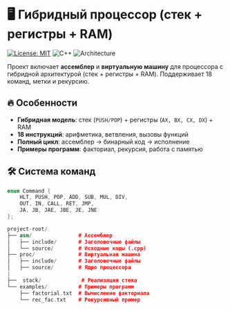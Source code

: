 # 🖥️ Гибридный процессор (стек + регистры + RAM)

[![License: MIT](https://img.shields.io/badge/License-MIT-blue.svg)](LICENSE)
![C++](https://img.shields.io/badge/C++-17-00599C?logo=cplusplus)
![Architecture](https://img.shields.io/badge/Architecture-Hybrid-FF6600)

Проект включает **ассемблер** и **виртуальную машину** для процессора с гибридной архитектурой (стек + регистры + RAM). Поддерживает 18 команд, метки и рекурсию.

## 🔥 Особенности
- **Гибридная модель**: стек (`PUSH/POP`) + регистры (`AX, BX, CX, DX`) + RAM
- **18 инструкций**: арифметика, ветвления, вызовы функций
- **Полный цикл**: ассемблер → бинарный код → исполнение
- **Примеры программ**: факториал, рекурсия, работа с памятью

## 🛠 Система команд
```cpp
enum Command {
    HLT, PUSH, POP, ADD, SUB, MUL, DIV, 
    OUT, IN, CALL, RET, JMP, 
    JA, JB, JAE, JBE, JE, JNE
};

project-root/
├── asm/               # Ассемблер
│   ├── include/       # Заголовочные файлы
│   └── source/        # Исходные коды (.cpp)
├── proc/              # Виртуальная машина
│   ├── include/       # Заголовочные файлы
│   ├── source/        # Ядро процессора
|
├──  stack/             # Реализация стека
└── examples/          # Примеры программ
    ├── factorial.txt  # Вычисление факториала
    └── rec_fac.txt    # Рекурсивный пример
